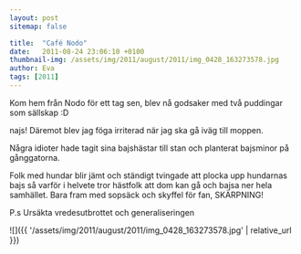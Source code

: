 ```yaml
---
layout: post
sitemap: false

title:  "Café Nodo"
date:   2011-08-24 23:06:10 +0100
thumbnail-img: /assets/img/2011/august/2011/img_0428_163273578.jpg
author: Eva
tags: [2011]
---
```


Kom hem från Nodo för ett tag sen, blev nå godsaker med två puddingar som sällskap :D 

najs! Däremot blev jag föga irriterad när jag ska gå iväg till moppen.

Några idioter hade tagit sina bajshästar till stan och planterat bajsminor på gånggatorna.



Folk med hundar blir jämt och ständigt tvingade att plocka upp hundarnas bajs så varför i helvete tror hästfolk att dom kan gå och bajsa ner hela samhället. Bara fram med sopsäck och skyffel för fan, SKÄRPNING!

P.s Ursäkta vredesutbrottet och generaliseringen

![]({{ '/assets/img/2011/august/2011/img_0428_163273578.jpg'  | relative_url }})

